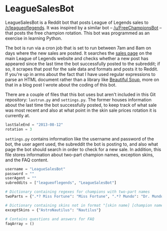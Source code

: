 LeagueSalesBot
==============

LeagueSalesBot is a Reddit bot that posts League of Legends sales to [/r/leagueoflegends](http://www.reddit.com/r/leagueoflegends). It was inspired by a similar bot – [/u/FreeChampionsBot](http://www.reddit.com/user/FreeChampionsBot) – that posts the free champion rotation. This bot was programmed as an exercise in learning Python.

The bot is run via a cron job that is set to run between 7am and 8am on days where the new sales are posted. It searches the [sales page](http://beta.na.leagueoflegends.com/en/news/store/sales) on the main League of Legends website and checks whether a new post has appeared since the last time the bot successfully posted to the subreddit; if so, it scrapes that post for the sale data and formats and posts it to Reddit. If you're up in arms about the fact that I have used regular expressions to parse an HTML document rather than a library like [Beautiful Soup](http://www.crummy.com/software/BeautifulSoup/), more on that in a blog post I wrote about the coding of this bot.

There are a couple of files that this bot uses but aren't included in this Git repository: `lastrun.py` and `settings.py`. The former houses information about the last time the bot successfully posted, to keep track of what sale was most recent and also at what point in the skin sale prices rotation it is currently at.

```python
lastSaleEnd = "2013-08-12"
rotation = 3
```

`settings.py` contains information like the username and password of the bot, the user agent used, the subreddit the bot is posting to, and also what page the bot should search in order to check for a new sale. In addition, this file stores information about two-part champion names, exception skins, and the FAQ content.

```python
username = "LeagueSalesBot"
password = ""
userAgent = ""
subreddits = ["leagueoflegends", "LeagueSalesBot"]

# Dictionary containing regexes for champions with two-part names
twoParts = {".*? Miss Fortune": "Miss Fortune", ".*? Mundo": "Dr. Mundo"}

# Dictionary containing skins not in format "[skin name] [champion name]"
exceptSkins = {"AstroNautilus": "Nautilus"}

# Contains questions and answers for FAQ
faqArray = ()
```
